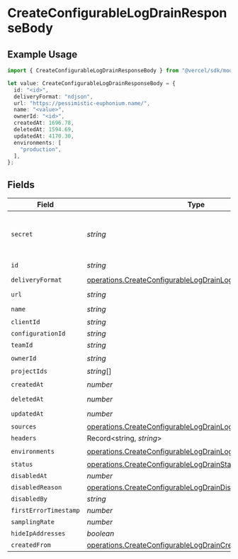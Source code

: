 # CreateConfigurableLogDrainResponseBody

## Example Usage

```typescript
import { CreateConfigurableLogDrainResponseBody } from "@vercel/sdk/models/operations/createconfigurablelogdrain.js";

let value: CreateConfigurableLogDrainResponseBody = {
  id: "<id>",
  deliveryFormat: "ndjson",
  url: "https://pessimistic-euphonium.name/",
  name: "<value>",
  ownerId: "<id>",
  createdAt: 1696.78,
  deletedAt: 1594.69,
  updatedAt: 4170.30,
  environments: [
    "production",
  ],
};
```

## Fields

| Field                                                                                                                                        | Type                                                                                                                                         | Required                                                                                                                                     | Description                                                                                                                                  |
| -------------------------------------------------------------------------------------------------------------------------------------------- | -------------------------------------------------------------------------------------------------------------------------------------------- | -------------------------------------------------------------------------------------------------------------------------------------------- | -------------------------------------------------------------------------------------------------------------------------------------------- |
| `secret`                                                                                                                                     | *string*                                                                                                                                     | :heavy_minus_sign:                                                                                                                           | The secret to validate the log-drain payload                                                                                                 |
| `id`                                                                                                                                         | *string*                                                                                                                                     | :heavy_check_mark:                                                                                                                           | N/A                                                                                                                                          |
| `deliveryFormat`                                                                                                                             | [operations.CreateConfigurableLogDrainLogDrainsDeliveryFormat](../../models/operations/createconfigurablelogdrainlogdrainsdeliveryformat.md) | :heavy_check_mark:                                                                                                                           | N/A                                                                                                                                          |
| `url`                                                                                                                                        | *string*                                                                                                                                     | :heavy_check_mark:                                                                                                                           | N/A                                                                                                                                          |
| `name`                                                                                                                                       | *string*                                                                                                                                     | :heavy_check_mark:                                                                                                                           | N/A                                                                                                                                          |
| `clientId`                                                                                                                                   | *string*                                                                                                                                     | :heavy_minus_sign:                                                                                                                           | N/A                                                                                                                                          |
| `configurationId`                                                                                                                            | *string*                                                                                                                                     | :heavy_minus_sign:                                                                                                                           | N/A                                                                                                                                          |
| `teamId`                                                                                                                                     | *string*                                                                                                                                     | :heavy_minus_sign:                                                                                                                           | N/A                                                                                                                                          |
| `ownerId`                                                                                                                                    | *string*                                                                                                                                     | :heavy_check_mark:                                                                                                                           | N/A                                                                                                                                          |
| `projectIds`                                                                                                                                 | *string*[]                                                                                                                                   | :heavy_minus_sign:                                                                                                                           | N/A                                                                                                                                          |
| `createdAt`                                                                                                                                  | *number*                                                                                                                                     | :heavy_check_mark:                                                                                                                           | N/A                                                                                                                                          |
| `deletedAt`                                                                                                                                  | *number*                                                                                                                                     | :heavy_check_mark:                                                                                                                           | N/A                                                                                                                                          |
| `updatedAt`                                                                                                                                  | *number*                                                                                                                                     | :heavy_check_mark:                                                                                                                           | N/A                                                                                                                                          |
| `sources`                                                                                                                                    | [operations.CreateConfigurableLogDrainLogDrainsSources](../../models/operations/createconfigurablelogdrainlogdrainssources.md)[]             | :heavy_minus_sign:                                                                                                                           | N/A                                                                                                                                          |
| `headers`                                                                                                                                    | Record<string, *string*>                                                                                                                     | :heavy_minus_sign:                                                                                                                           | N/A                                                                                                                                          |
| `environments`                                                                                                                               | [operations.CreateConfigurableLogDrainLogDrainsEnvironments](../../models/operations/createconfigurablelogdrainlogdrainsenvironments.md)[]   | :heavy_check_mark:                                                                                                                           | N/A                                                                                                                                          |
| `status`                                                                                                                                     | [operations.CreateConfigurableLogDrainStatus](../../models/operations/createconfigurablelogdrainstatus.md)                                   | :heavy_minus_sign:                                                                                                                           | N/A                                                                                                                                          |
| `disabledAt`                                                                                                                                 | *number*                                                                                                                                     | :heavy_minus_sign:                                                                                                                           | N/A                                                                                                                                          |
| `disabledReason`                                                                                                                             | [operations.CreateConfigurableLogDrainDisabledReason](../../models/operations/createconfigurablelogdraindisabledreason.md)                   | :heavy_minus_sign:                                                                                                                           | N/A                                                                                                                                          |
| `disabledBy`                                                                                                                                 | *string*                                                                                                                                     | :heavy_minus_sign:                                                                                                                           | N/A                                                                                                                                          |
| `firstErrorTimestamp`                                                                                                                        | *number*                                                                                                                                     | :heavy_minus_sign:                                                                                                                           | N/A                                                                                                                                          |
| `samplingRate`                                                                                                                               | *number*                                                                                                                                     | :heavy_minus_sign:                                                                                                                           | N/A                                                                                                                                          |
| `hideIpAddresses`                                                                                                                            | *boolean*                                                                                                                                    | :heavy_minus_sign:                                                                                                                           | N/A                                                                                                                                          |
| `createdFrom`                                                                                                                                | [operations.CreateConfigurableLogDrainCreatedFrom](../../models/operations/createconfigurablelogdraincreatedfrom.md)                         | :heavy_minus_sign:                                                                                                                           | N/A                                                                                                                                          |